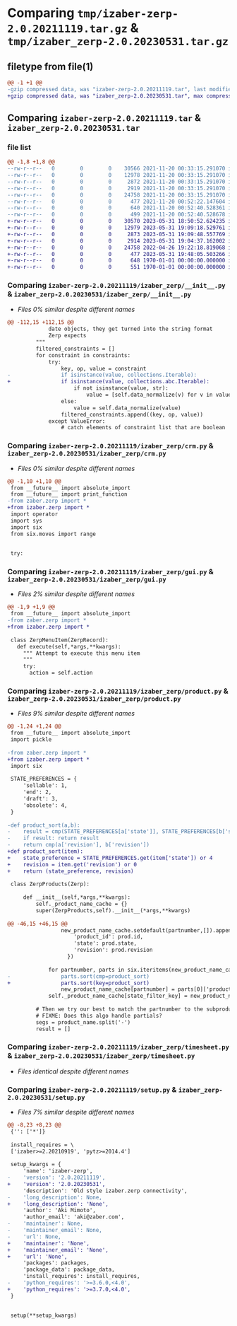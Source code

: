 # Comparing `tmp/izaber-zerp-2.0.20211119.tar.gz` & `tmp/izaber_zerp-2.0.20230531.tar.gz`

## filetype from file(1)

```diff
@@ -1 +1 @@
-gzip compressed data, was "izaber-zerp-2.0.20211119.tar", last modified: Sat Nov 20 00:52:40 2021, max compression
+gzip compressed data, was "izaber_zerp-2.0.20230531.tar", max compression
```

## Comparing `izaber-zerp-2.0.20211119.tar` & `izaber_zerp-2.0.20230531.tar`

### file list

```diff
@@ -1,8 +1,8 @@
--rw-r--r--   0        0        0    30566 2021-11-20 00:33:15.291070 izaber-zerp-2.0.20211119/izaber_zerp/__init__.py
--rw-r--r--   0        0        0    12978 2021-11-20 00:33:15.291070 izaber-zerp-2.0.20211119/izaber_zerp/crm.py
--rw-r--r--   0        0        0     2872 2021-11-20 00:33:15.291070 izaber-zerp-2.0.20211119/izaber_zerp/gui.py
--rw-r--r--   0        0        0     2919 2021-11-20 00:33:15.291070 izaber-zerp-2.0.20211119/izaber_zerp/product.py
--rw-r--r--   0        0        0    24758 2021-11-20 00:33:15.291070 izaber-zerp-2.0.20211119/izaber_zerp/timesheet.py
--rw-r--r--   0        0        0      477 2021-11-20 00:52:22.147604 izaber-zerp-2.0.20211119/pyproject.toml
--rw-r--r--   0        0        0      640 2021-11-20 00:52:40.528361 izaber-zerp-2.0.20211119/setup.py
--rw-r--r--   0        0        0      499 2021-11-20 00:52:40.528678 izaber-zerp-2.0.20211119/PKG-INFO
+-rw-r--r--   0        0        0    30570 2023-05-31 18:50:52.624235 izaber_zerp-2.0.20230531/izaber_zerp/__init__.py
+-rw-r--r--   0        0        0    12979 2023-05-31 19:09:18.529761 izaber_zerp-2.0.20230531/izaber_zerp/crm.py
+-rw-r--r--   0        0        0     2873 2023-05-31 19:09:48.557769 izaber_zerp-2.0.20230531/izaber_zerp/gui.py
+-rw-r--r--   0        0        0     2914 2023-05-31 19:04:37.162002 izaber_zerp-2.0.20230531/izaber_zerp/product.py
+-rw-r--r--   0        0        0    24758 2022-04-26 19:22:18.819068 izaber_zerp-2.0.20230531/izaber_zerp/timesheet.py
+-rw-r--r--   0        0        0      477 2023-05-31 19:48:05.503266 izaber_zerp-2.0.20230531/pyproject.toml
+-rw-r--r--   0        0        0      648 1970-01-01 00:00:00.000000 izaber_zerp-2.0.20230531/setup.py
+-rw-r--r--   0        0        0      551 1970-01-01 00:00:00.000000 izaber_zerp-2.0.20230531/PKG-INFO
```

### Comparing `izaber-zerp-2.0.20211119/izaber_zerp/__init__.py` & `izaber_zerp-2.0.20230531/izaber_zerp/__init__.py`

 * *Files 0% similar despite different names*

```diff
@@ -112,15 +112,15 @@
             date objects, they get turned into the string format
             Zerp expects
         """
         filtered_constraints = []
         for constraint in constraints:
             try:
                 key, op, value = constraint
-                if isinstance(value, collections.Iterable):
+                if isinstance(value, collections.abc.Iterable):
                     if not isinstance(value, str):
                         value = [self.data_normalize(v) for v in value]
                 else:
                     value = self.data_normalize(value)
                 filtered_constraints.append((key, op, value))
             except ValueError:
                 # catch elements of constraint list that are boolean
```

### Comparing `izaber-zerp-2.0.20211119/izaber_zerp/crm.py` & `izaber_zerp-2.0.20230531/izaber_zerp/crm.py`

 * *Files 0% similar despite different names*

```diff
@@ -1,10 +1,10 @@
 from __future__ import absolute_import
 from __future__ import print_function
-from zaber.zerp import *
+from izaber.zerp import *
 import operator
 import sys
 import six
 from six.moves import range
 
 
 try:
```

### Comparing `izaber-zerp-2.0.20211119/izaber_zerp/gui.py` & `izaber_zerp-2.0.20230531/izaber_zerp/gui.py`

 * *Files 2% similar despite different names*

```diff
@@ -1,9 +1,9 @@
 from __future__ import absolute_import
-from zaber.zerp import *
+from izaber.zerp import *
 
 class ZerpMenuItem(ZerpRecord):
   def execute(self,*args,**kwargs):
     """ Attempt to execute this menu item
     """
     try:
       action = self.action
```

### Comparing `izaber-zerp-2.0.20211119/izaber_zerp/product.py` & `izaber_zerp-2.0.20230531/izaber_zerp/product.py`

 * *Files 9% similar despite different names*

```diff
@@ -1,24 +1,24 @@
 from __future__ import absolute_import
 import pickle 
 
-from zaber.zerp import *
+from izaber.zerp import *
 import six
 
 STATE_PREFERENCES = {
     'sellable': 1,
     'end': 2,
     'draft': 3,
     'obsolete': 4,
 }
 
-def product_sort(a,b):
-    result = cmp(STATE_PREFERENCES[a['state']], STATE_PREFERENCES[b['state']])
-    if result: return result
-    return cmp(a['revision'], b['revision'])
+def product_sort(item):
+    state_preference = STATE_PREFERENCES.get(item['state']) or 4
+    revision = item.get('revision') or 0
+    return (state_preference, revision)
 
 class ZerpProducts(Zerp):
 
     def __init__(self,*args,**kwargs):
         self._product_name_cache = {}
         super(ZerpProducts,self).__init__(*args,**kwargs)
 
@@ -46,15 +46,15 @@
                 new_product_name_cache.setdefault(partnumber,[]).append({
                     'product_id': prod.id,
                     'state': prod.state,
                     'revision': prod.revision
                   })
 
             for partnumber, parts in six.iteritems(new_product_name_cache.copy()):
-                parts.sort(cmp=product_sort)
+                parts.sort(key=product_sort)
                 new_product_name_cache[partnumber] = parts[0]['product_id']
             self._product_name_cache[state_filter_key] = new_product_name_cache
 
         # Then we try our best to match the partnumber to the subproducts
         # FIXME: Does this algo handle partials?
         segs = product_name.split('-')
         result = []
```

### Comparing `izaber-zerp-2.0.20211119/izaber_zerp/timesheet.py` & `izaber_zerp-2.0.20230531/izaber_zerp/timesheet.py`

 * *Files identical despite different names*

### Comparing `izaber-zerp-2.0.20211119/setup.py` & `izaber_zerp-2.0.20230531/setup.py`

 * *Files 7% similar despite different names*

```diff
@@ -8,23 +8,23 @@
 {'': ['*']}
 
 install_requires = \
 ['izaber>=2.20210919', 'pytz>=2014.4']
 
 setup_kwargs = {
     'name': 'izaber-zerp',
-    'version': '2.0.20211119',
+    'version': '2.0.20230531',
     'description': 'Old style izaber.zerp connectivity',
-    'long_description': None,
+    'long_description': 'None',
     'author': 'Aki Mimoto',
     'author_email': 'aki@zaber.com',
-    'maintainer': None,
-    'maintainer_email': None,
-    'url': None,
+    'maintainer': 'None',
+    'maintainer_email': 'None',
+    'url': 'None',
     'packages': packages,
     'package_data': package_data,
     'install_requires': install_requires,
-    'python_requires': '>=3.6.0,<4.0',
+    'python_requires': '>=3.7.0,<4.0',
 }
 
 
 setup(**setup_kwargs)
```

